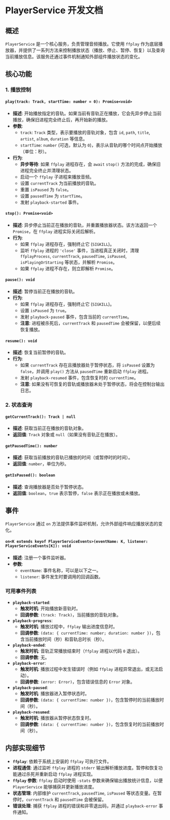 # PlayerService 开发文档

## 概述

`PlayerService` 是一个核心服务，负责管理音频播放。它使用 `ffplay` 作为底层播放器，并提供了一系列方法来控制播放状态（播放、停止、暂停、恢复）以及查询当前播放信息。该服务还通过事件机制通知外部组件播放状态的变化。

## 核心功能

### 1. 播放控制

#### `play(track: Track, startTime: number = 0): Promise<void>`

- **描述**: 开始播放指定的音轨。如果当前有音轨正在播放，它会先异步停止当前播放，确保旧进程完全终止后，再开始新的播放。
- **参数**:
  - `track`: `Track` 类型，表示要播放的音轨对象，包含 `id`, `path`, `title`, `artist`, `album`, `duration` 等信息。
  - `startTime`: `number` (可选，默认为 `0`)，表示从音轨的哪个时间点开始播放（单位：秒）。
- **行为**:
  - **异步等待**: 如果 `ffplay` 进程存在，会 `await` `stop()` 方法的完成，确保旧进程完全终止并清理状态。
  - 启动一个 `ffplay` 子进程来播放音频。
  - 设置 `currentTrack` 为当前播放的音轨。
  - 重置 `isPaused` 为 `false`。
  - 设置 `pausedTime` 为 `startTime`。
  - 发射 `playback-started` 事件。

#### `stop(): Promise<void>`

- **描述**: 异步停止当前正在播放的音轨，并重置播放器状态。该方法返回一个 `Promise`，在 `ffplay` 进程实际关闭后解析。
- **行为**:
  - 如果 `ffplay` 进程存在，强制终止它 (`SIGKILL`)。
  - 监听 `ffplay` 进程的 `'close'` 事件，当进程真正关闭时，清理 `ffplayProcess`, `currentTrack`, `pausedTime`, `isPaused`, `isPlayingOrStarting` 等状态，并解析 `Promise`。
  - 如果 `ffplay` 进程不存在，则立即解析 `Promise`。

#### `pause(): void`

- **描述**: 暂停当前正在播放的音轨。
- **行为**:
  - 如果 `ffplay` 进程存在，强制终止它 (`SIGKILL`)。
  - 设置 `isPaused` 为 `true`。
  - 发射 `playback-paused` 事件，包含当前的 `currentTime`。
  - **注意**: 进程被杀死后，`currentTrack` 和 `pausedTime` 会被保留，以便后续恢复播放。

#### `resume(): void`

- **描述**: 恢复当前暂停的音轨。
- **行为**:
  - 如果 `currentTrack` 存在且播放器处于暂停状态，将 `isPaused` 设置为 `false`，并调用 `play()` 方法从 `pausedTime` 重新启动 `ffplay` 进程。
  - 发射 `playback-resumed` 事件，包含恢复时的 `currentTime`。
  - **注意**: 如果没有可恢复的音轨或播放器未处于暂停状态，将会在控制台输出日志。

### 2. 状态查询

#### `getCurrentTrack(): Track | null`

- **描述**: 获取当前正在播放的音轨对象。
- **返回值**: `Track` 对象或 `null`（如果没有音轨正在播放）。

#### `getPausedTime(): number`

- **描述**: 获取当前播放的音轨已播放的时间（或暂停时的时间）。
- **返回值**: `number`，单位为秒。

#### `getIsPaused(): boolean`

- **描述**: 查询播放器是否处于暂停状态。
- **返回值**: `boolean`，`true` 表示暂停，`false` 表示正在播放或未播放。

## 事件

`PlayerService` 通过 `on` 方法提供事件监听机制，允许外部组件响应播放状态的变化。

#### `on<K extends keyof PlayerServiceEvents>(eventName: K, listener: PlayerServiceEvents[K]): void`

- **描述**: 注册一个事件监听器。
- **参数**:
  - `eventName`: 事件名称，可以是以下之一。
  - `listener`: 事件发生时要调用的回调函数。

### 可用事件列表

- **`playback-started`**:
  - **触发时机**: 开始播放新音轨时。
  - **回调参数**: `(track: Track)`，当前播放的音轨对象。
- **`playback-progress`**:
  - **触发时机**: 播放过程中，`ffplay` 输出进度信息时。
  - **回调参数**: `(data: { currentTime: number; duration: number })`，包含当前播放时间（秒）和音轨总时长（秒）。
- **`playback-ended`**:
  - **触发时机**: 音轨正常播放结束时（`ffplay` 进程以代码 `0` 退出）。
  - **回调参数**: 无。
- **`playback-error`**:
  - **触发时机**: 播放过程中发生错误时（例如 `ffplay` 进程异常退出，或无法启动）。
  - **回调参数**: `(error: Error)`，包含错误信息的 `Error` 对象。
- **`playback-paused`**:
  - **触发时机**: 播放器进入暂停状态时。
  - **回调参数**: `(data: { currentTime: number })`，包含暂停时的当前播放时间（秒）。
- **`playback-resumed`**:
  - **触发时机**: 播放器从暂停状态恢复时。
  - **回调参数**: `(data: { currentTime: number })`，包含恢复时的当前播放时间（秒）。

## 内部实现细节

- **`ffplay`**: 依赖于系统上安装的 `ffplay` 可执行文件。
- **进程通信**: 通过监听 `ffplay` 进程的 `stderr` 输出解析播放进度。暂停和恢复功能通过杀死并重新启动 `ffplay` 进程实现。
- **`ffplay` 参数**: `ffplay` 启动时使用 `-stats` 参数来确保输出播放统计信息，以便 `PlayerService` 能够捕获并更新播放进度。
- **状态管理**: 内部维护 `currentTrack`, `pausedTime`, `isPaused` 等状态变量。在暂停时，`currentTrack` 和 `pausedTime` 会被保留。
- **错误处理**: 捕获 `ffplay` 进程的错误和非零退出码，并通过 `playback-error` 事件通知。
